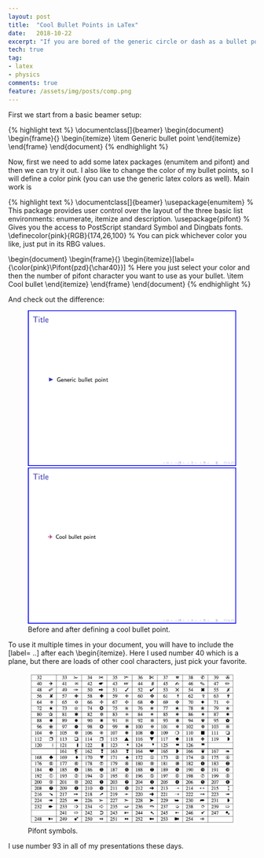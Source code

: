 ```yaml
---
layout: post
title:  "Cool Bullet Points in LaTex"
date:   2018-10-22
excerpt: "If you are bored of the generic circle or dash as a bullet point and want to give your presentation some personality."
tech: true
tag:
- latex
- physics
comments: true
feature: /assets/img/posts/comp.png
---
```


First we start from a basic beamer setup:

{% highlight text %}
\documentclass[]{beamer}
\begin{document}
	\begin{frame}{}
	\begin{itemize}
		\item Generic bullet point 
	\end{itemize}
\end{frame}
\end{document}
{% endhighlight %}
     
Now, first we need to add some latex packages (enumitem and pifont) and then we can try it out. I also like to change the color of my bullet points, so I will define a color pink (you can use the generic latex colors as well). Main work is 

{% highlight text %}
\documentclass[]{beamer}
\usepackage{enumitem}			% This package provides user control over the layout of the three basic list environments: enumerate, itemize and description. 
\usepackage{pifont}			% Gives you the access to PostScript standard Symbol and Dingbats fonts.
\definecolor{pink}{RGB}{174,26,100}	% You can pick whichever color you like, just put in its RBG values.

\begin{document}
	\begin{frame}{}
	\begin{itemize}[label={\color{pink}\Pifont{pzd}{\char40}}]	% Here you just select your color and then the number of pifont character you want to use as your bullet.
		\item Cool bullet 
	\end{itemize}
\end{frame}
\end{document}
{% endhighlight %}

And check out the difference:

<figure class="half">
	<img src="/assets/img/posts/bullet1.png">
        <img src="/assets/img/posts/bullet2.png">
        <figcaption>Before and after defining a cool bullet point.</figcaption>
</figure>


To use it multiple times in your document, you will have to include the [label= ..] after each \begin{itemize}. Here I used number 40 which is a plane, but there are loads of other cool characters, just pick your favorite.

<figure>
        <a href="/assets/img/posts/pifont.png"><img src="/assets/img/posts/pifont.png"></a>
        <figcaption>Pifont symbols.</figcaption>
</figure>

I use number 93 in all of my presentations these days.

